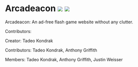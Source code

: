 # Arcadeacon ![](https://img.shields.io/badge/status-incomplete-red.svg) ![](https://img.shields.io/github/issues/Arcadeacon/Arcadeacon.svg)
Arcadeacon: An ad-free flash game website without any clutter.

Contributors:

Creator:
Tadeo Kondrak

Contributors:
Tadeo Kondrak,
Anthony Griffith

Members:
Tadeo Kondrak,
Anthony Griffith,
Justin Weisser
